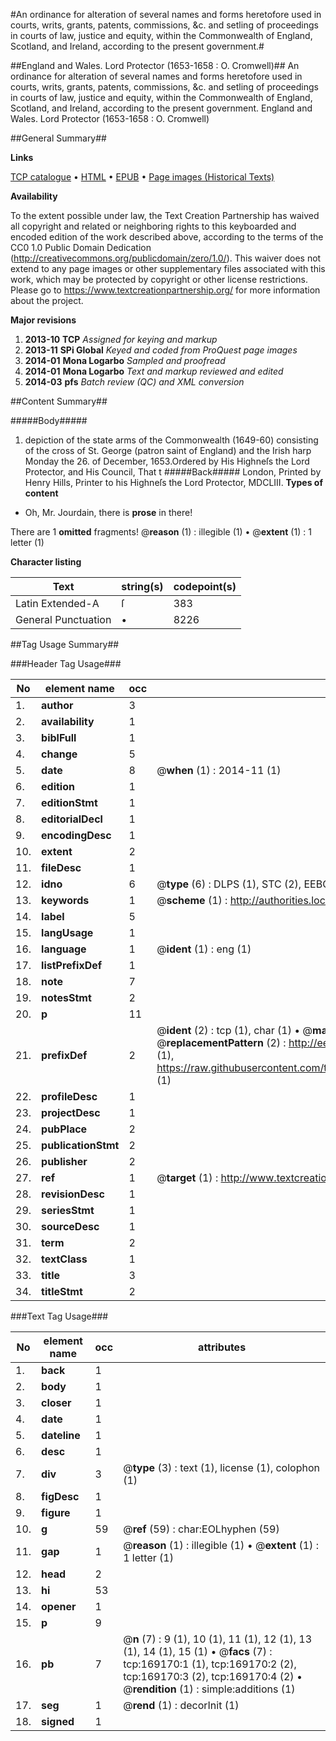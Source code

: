 #An ordinance for alteration of several names and forms heretofore used in courts, writs, grants, patents, commissions, &c. and setling of proceedings in courts of law, justice and equity, within the Commonwealth of England, Scotland, and Ireland, according to the present government.#

##England and Wales. Lord Protector (1653-1658 : O. Cromwell)##
An ordinance for alteration of several names and forms heretofore used in courts, writs, grants, patents, commissions, &c. and setling of proceedings in courts of law, justice and equity, within the Commonwealth of England, Scotland, and Ireland, according to the present government.
England and Wales. Lord Protector (1653-1658 : O. Cromwell)

##General Summary##

**Links**

[TCP catalogue](http://www.ota.ox.ac.uk/tcp/)  • 
[HTML](http://tei.it.ox.ac.uk/tcp/Texts-HTML/free/A74/A74523.html)  • 
[EPUB](http://tei.it.ox.ac.uk/tcp/Texts-EPUB/free/A74/A74523.epub) • 
[Page images (Historical Texts)](https://historicaltexts.jisc.ac.uk/eebo-99868407e)

**Availability**

To the extent possible under law, the Text Creation Partnership has waived all copyright and related or neighboring rights to this keyboarded and encoded edition of the work described above, according to the terms of the CC0 1.0 Public Domain Dedication (http://creativecommons.org/publicdomain/zero/1.0/). This waiver does not extend to any page images or other supplementary files associated with this work, which may be protected by copyright or other license restrictions. Please go to https://www.textcreationpartnership.org/ for more information about the project.

**Major revisions**

1. __2013-10__ __TCP__ *Assigned for keying and markup*
1. __2013-11__ __SPi Global__ *Keyed and coded from ProQuest page images*
1. __2014-01__ __Mona Logarbo__ *Sampled and proofread*
1. __2014-01__ __Mona Logarbo__ *Text and markup reviewed and edited*
1. __2014-03__ __pfs__ *Batch review (QC) and XML conversion*

##Content Summary##

#####Body#####

1. depiction of the state arms of the Commonwealth (1649-60) consisting of the cross of St. George (patron saint of England) and the Irish harp
Monday the 26. of December, 1653.Ordered by His Highneſs the Lord Protector, and His Council, That t
#####Back#####
London, Printed by Henry Hills, Printer to his Highneſs the Lord Protector, MDCLIII.
**Types of content**

  * Oh, Mr. Jourdain, there is **prose** in there!

There are 1 **omitted** fragments! 
 @__reason__ (1) : illegible (1)  •  @__extent__ (1) : 1 letter (1)

**Character listing**


|Text|string(s)|codepoint(s)|
|---|---|---|
|Latin Extended-A|ſ|383|
|General Punctuation|•|8226|

##Tag Usage Summary##

###Header Tag Usage###

|No|element name|occ|attributes|
|---|---|---|---|
|1.|__author__|3||
|2.|__availability__|1||
|3.|__biblFull__|1||
|4.|__change__|5||
|5.|__date__|8| @__when__ (1) : 2014-11 (1)|
|6.|__edition__|1||
|7.|__editionStmt__|1||
|8.|__editorialDecl__|1||
|9.|__encodingDesc__|1||
|10.|__extent__|2||
|11.|__fileDesc__|1||
|12.|__idno__|6| @__type__ (6) : DLPS (1), STC (2), EEBO-CITATION (1), PROQUEST (1), VID (1)|
|13.|__keywords__|1| @__scheme__ (1) : http://authorities.loc.gov/ (1)|
|14.|__label__|5||
|15.|__langUsage__|1||
|16.|__language__|1| @__ident__ (1) : eng (1)|
|17.|__listPrefixDef__|1||
|18.|__note__|7||
|19.|__notesStmt__|2||
|20.|__p__|11||
|21.|__prefixDef__|2| @__ident__ (2) : tcp (1), char (1)  •  @__matchPattern__ (2) : ([0-9\-]+):([0-9IVX]+) (1), (.+) (1)  •  @__replacementPattern__ (2) : http://eebo.chadwyck.com/downloadtiff?vid=$1&page=$2 (1), https://raw.githubusercontent.com/textcreationpartnership/Texts/master/tcpchars.xml#$1 (1)|
|22.|__profileDesc__|1||
|23.|__projectDesc__|1||
|24.|__pubPlace__|2||
|25.|__publicationStmt__|2||
|26.|__publisher__|2||
|27.|__ref__|1| @__target__ (1) : http://www.textcreationpartnership.org/docs/. (1)|
|28.|__revisionDesc__|1||
|29.|__seriesStmt__|1||
|30.|__sourceDesc__|1||
|31.|__term__|2||
|32.|__textClass__|1||
|33.|__title__|3||
|34.|__titleStmt__|2||


###Text Tag Usage###

|No|element name|occ|attributes|
|---|---|---|---|
|1.|__back__|1||
|2.|__body__|1||
|3.|__closer__|1||
|4.|__date__|1||
|5.|__dateline__|1||
|6.|__desc__|1||
|7.|__div__|3| @__type__ (3) : text (1), license (1), colophon (1)|
|8.|__figDesc__|1||
|9.|__figure__|1||
|10.|__g__|59| @__ref__ (59) : char:EOLhyphen (59)|
|11.|__gap__|1| @__reason__ (1) : illegible (1)  •  @__extent__ (1) : 1 letter (1)|
|12.|__head__|2||
|13.|__hi__|53||
|14.|__opener__|1||
|15.|__p__|9||
|16.|__pb__|7| @__n__ (7) : 9 (1), 10 (1), 11 (1), 12 (1), 13 (1), 14 (1), 15 (1)  •  @__facs__ (7) : tcp:169170:1 (1), tcp:169170:2 (2), tcp:169170:3 (2), tcp:169170:4 (2)  •  @__rendition__ (1) : simple:additions (1)|
|17.|__seg__|1| @__rend__ (1) : decorInit (1)|
|18.|__signed__|1||
